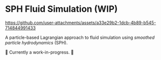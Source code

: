 # SPH Fluid Simulation (WIP)

https://github.com/user-attachments/assets/a33e29b2-1dcb-4b89-b545-714844991433

A particle-based Lagrangian approach to fluid simulation using *smoothed particle hydrodynamics* (SPH).


🚧 Currently a work-in-progress. 🚧


<!-- Smoothed-Particle Hydrodynamics (SPH)

Particle-based Lagrangian approach (as opposed to grid-based Eulerian)

SPH is an interpolation method for particle systems. With SPH, field quantities that are only defined at discrete particle locations can be evaluated anywhere in space.

Local radial smoothing kernels with finite support.
Should be normalized such that area under kernel is 1.

Conservation of mass. <- guaranteed in particle-based simulations
Conservation of momemtum (Navier-Stokes).


TODO: radix sort key size is bounded by the hashtable size in spatial hashing, so you don't need 4 passes of 8 bits for a uint technically. Speed up.


https://matthias-research.github.io/pages/publications/sca03.pdf
https://sph-tutorial.physics-simulation.org/pdf/SPH_Tutorial.pdf

screen space shader?

Gotcha:
In std430, vec3's are padded to be vec4's.

SPH
Navier-Stokes
Look ahead particle position trick.
Fix boundary deficiency.
Surface tension.
fixed-radius near neighbor problem
sparse grid storage.

https://ramakarl.com/pdfs/2014_Hoetzlein_FastFixedRadius_Neighbors.pdf

uniform grid -> using index sort (optimize further using Z-curves - also important on GPU?) (handles with insertion sort)
-> (better memory) using spatial hashing (very simple)

https://ephyslab.uvigo.es/publica/documents/file_259Dominguez_etal_2010_IJNMF_DOI.pdf
"sliding vector, static matrix, linked list"
CLL vs. Verlet (does CLL mean uniform grid?)


SESPH - 
PCISPH - predicted position and velocity

gridCounters
gridCells
parallel radix sort?

https://arxiv.org/abs/2212.07679



index sort + spatial hashing for infinite domains + radix sort


Comparison of parallel GPU sorting algorithms:
https://arxiv.org/pdf/1511.03404

bitonic (multistep + adaptive), merge, quick, radix, sample

radix is one of the fastest for short keys (which in this case will be bounded for )
64 or 32 bit keys

Z-index sort uses insertion sort

maybe try radix, merge, and bitonic
Could even terminate radix sort early based on HASH_TABLE_SIZE number of bits?

parallel radix sort
https://gpuopen.com/download/publications/Introduction_to_GPU_Radix_Sort.pdf
https://www.sci.utah.edu/~csilva/papers/cgf.pdf

The block size is determined
as a multiplier of the SIMD size to exploit the full power of
SIMD processing unit

Blelloch:
https://ams148-spring18-01.courses.soe.ucsc.edu/system/files/attachments/note5.pdf -->
